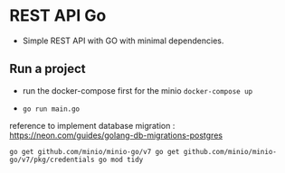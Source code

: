 # REST API Go

- Simple REST API with GO with minimal dependencies.

## Run a project

- run the docker-compose first for the minio
    `docker-compose up`

- `go run main.go`

reference to implement database migration : https://neon.com/guides/golang-db-migrations-postgres





`
go get github.com/minio/minio-go/v7
go get github.com/minio/minio-go/v7/pkg/credentials
go mod tidy
`


